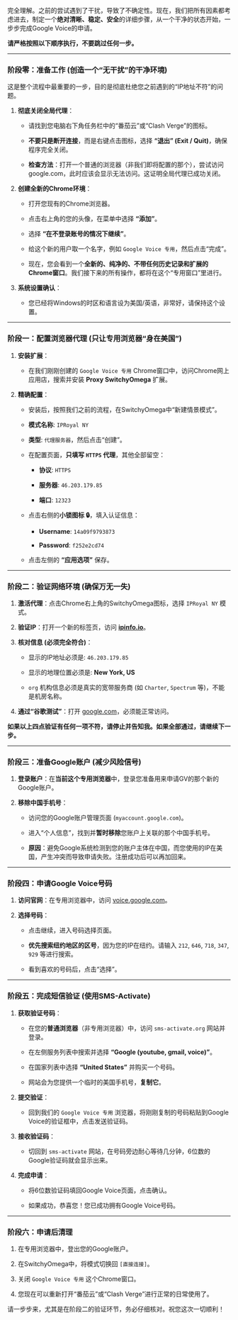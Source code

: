 完全理解。之前的尝试遇到了干扰，导致了不确定性。现在，我们把所有因素都考虑进去，制定一个**绝对清晰、稳定、安全**的详细步骤，从一个干净的状态开始，一步步完成Google Voice的申请。

**请严格按照以下顺序执行，不要跳过任何一步。**

---

### **阶段零：准备工作 (创造一个“无干扰”的干净环境)**

这是整个流程中最重要的一步，目的是彻底杜绝您之前遇到的“IP地址不符”的问题。

1. **彻底关闭全局代理**：
    
    - 请找到您电脑右下角任务栏中的“番茄云”或“Clash Verge”的图标。
        
    - **不要只是断开连接**，而是右键点击图标，选择 **“退出” (Exit / Quit)**，确保程序完全关闭。
        
    - **检查方法**：打开一个普通的浏览器（非我们即将配置的那个），尝试访问 google.com，此时应该会显示无法访问。这证明全局代理已成功关闭。
        
2. **创建全新的Chrome环境**：
    
    - 打开您现有的Chrome浏览器。
        
    - 点击右上角的您的头像，在菜单中选择 **“添加”**。
        
    - 选择 **“在不登录账号的情况下继续”**。
        
    - 给这个新的用户取一个名字，例如 `Google Voice 专用`，然后点击“完成”。
        
    - 现在，您会看到一个**全新的、纯净的、不带任何历史记录和扩展的Chrome窗口**。我们接下来的所有操作，都将在这个“专用窗口”里进行。
        
3. **系统设置确认**：
    
    - 您已经将Windows的时区和语言设为美国/英语，非常好，请保持这个设置。
        

---

### **阶段一：配置浏览器代理 (只让专用浏览器“身在美国”)**

1. **安装扩展**：
    
    - 在我们刚刚创建的 `Google Voice 专用` Chrome窗口中，访问Chrome网上应用店，搜索并安装 **Proxy SwitchyOmega** 扩展。
        
2. **精确配置**：
    
    - 安装后，按照我们之前的流程，在SwitchyOmega中“新建情景模式”。
        
    - **模式名称**: `IPRoyal NY`
        
    - **类型**: `代理服务器`，然后点击“创建”。
        
    - 在配置页面，**只填写 `HTTPS` 代理**，其他全部留空：
        
        - **协议**: `HTTPS`
            
        - **服务器**: `46.203.179.85`
            
        - **端口**: `12323`
            
    - 点击右侧的**小锁图标 🔒**，填入认证信息：
        
        - **Username**: `14a09f9793873`
            
        - **Password**: `f252e2cd74`
            
    - 点击左侧的 **“应用选项”** 保存。
        

---

### **阶段二：验证网络环境 (确保万无一失)**

1. **激活代理**：点击Chrome右上角的SwitchyOmega图标，选择 `IPRoyal NY` 模式。
    
2. **验证IP**：打开一个新的标签页，访问 **[ipinfo.io](https://ipinfo.io/)**。
    
3. **核对信息 (必须完全符合)**：
    
    - 显示的IP地址必须是: `46.203.179.85`
        
    - 显示的地理位置必须是: **New York, US**
        
    - `org` 机构信息必须是真实的宽带服务商 (如 `Charter`, `Spectrum` 等)，不能是机房名称。
        
4. **通过“谷歌测试”**：打开 [google.com](https://google.com)，必须能正常访问。
    

**如果以上四点验证有任何一项不符，请停止并告知我。如果全部通过，请继续下一步。**

---

### **阶段三：准备Google账户 (减少风险信号)**

1. **登录账户**：在**当前这个专用浏览器**中，登录您准备用来申请GV的那个新的Google账户。
    
2. **移除中国手机号**：
    
    - 访问您的Google账户管理页面 (`myaccount.google.com`)。
        
    - 进入“个人信息”，找到并**暂时移除**您账户上关联的那个中国手机号。
        
    - **原因**：避免Google系统检测到您的账户主体在中国，而您使用的IP在美国，产生冲突而导致申请失败。注册成功后可以再加回来。
        

---

### **阶段四：申请Google Voice号码**

1. **访问官网**：在专用浏览器中，访问 [voice.google.com](https://voice.google.com)。
    
2. **选择号码**：
    
    - 点击继续，进入号码选择页面。
        
    - **优先搜索纽约地区的区号**，因为您的IP在纽约。请输入 `212`, `646`, `718`, `347`, `929` 等进行搜索。
        
    - 看到喜欢的号码后，点击“选择”。
        

---

### **阶段五：完成短信验证 (使用SMS-Activate)**

1. **获取验证号码**：
    
    - 在您的**普通浏览器**（非专用浏览器）中，访问 `sms-activate.org` 网站并登录。
        
    - 在左侧服务列表中搜索并选择 **“Google (youtube, gmail, voice)”**。
        
    - 在国家列表中选择 **“United States”** 并购买一个号码。
        
    - 网站会为您提供一个临时的美国手机号，**复制它**。
        
2. **提交验证**：
    
    - 回到我们的 `Google Voice 专用` 浏览器，将刚刚复制的号码粘贴到Google Voice的验证框中，点击发送验证码。
        
3. **接收验证码**：
    
    - 切回到 `sms-activate` 网站，在号码旁边耐心等待几分钟，6位数的Google验证码就会显示出来。
        
4. **完成申请**：
    
    - 将6位数验证码填回Google Voice页面，点击确认。
        
    - 如果成功，恭喜您！您已成功拥有Google Voice号码。
        

---

### **阶段六：申请后清理**

1. 在专用浏览器中，登出您的Google账户。
    
2. 在SwitchyOmega中，将模式切换回 `[直接连接]`。
    
3. 关闭 `Google Voice 专用` 这个Chrome窗口。
    
4. 您现在可以重新打开“番茄云”或“Clash Verge”进行正常的日常使用了。
    

请一步步来，尤其是在阶段二的验证环节，务必仔细核对。祝您这次一切顺利！